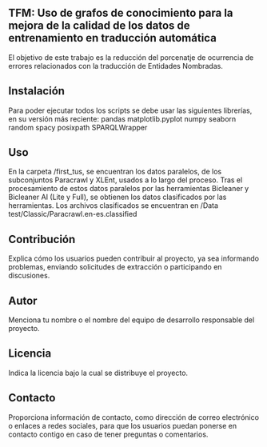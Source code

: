 ## TFM: Uso de grafos de conocimiento para la mejora de la calidad de los datos de entrenamiento en traducción automática
El objetivo de este trabajo es la reducción del porcenatje de ocurrencia de errores relacionados con la traducción de Entidades Nombradas.
## Instalación
Para poder ejecutar todos los scripts se debe usar las siguientes librerías, en su versión más reciente:
pandas
matplotlib.pyplot
numpy
seaborn
random
spacy
posixpath
SPARQLWrapper

## Uso
En la carpeta /first_tus, se encuentran los datos paralelos, de los subconjuntos Paracrawl y XLEnt, usados a lo largo del proceso. Tras el procesamiento de estos datos paralelos por las herramientas Bicleaner y Bicleaner AI (Lite y Full), se obtienen los datos clasificados por las herramientas. Los archivos clasificados se encuentran en /Data test/Classic/Paracrawl.en-es.classified

## Contribución

Explica cómo los usuarios pueden contribuir al proyecto, ya sea informando problemas, enviando solicitudes de extracción o participando en discusiones.

## Autor

Menciona tu nombre o el nombre del equipo de desarrollo responsable del proyecto.

## Licencia

Indica la licencia bajo la cual se distribuye el proyecto.

## Contacto

Proporciona información de contacto, como dirección de correo electrónico o enlaces a redes sociales, para que los usuarios puedan ponerse en contacto contigo en caso de tener preguntas o comentarios.


